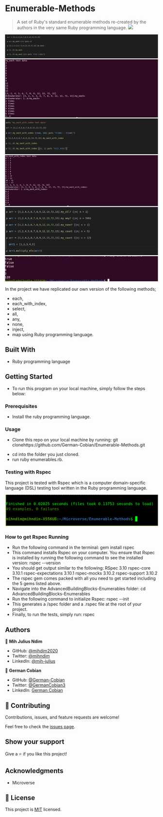 
# Enumerable-Methods

>A set of Ruby's standard enumerable methods re-created by the authors in the very same Ruby programming language.
![](https://img.shields.io/badge/Microverse-blueviolet)


![screenshot](enumerables-images/my_each-test.png)
![screenshot](enumerables-images/my_each_results.png)
![screenshot](enumerables-images/my_each_with_index_test_data.png)
![screenshot](enumerables-images/my_each_index_results.png)
![screenshot](enumerables-images/test-data.png)
![screenshot](enumerables-images/final-results.png)


In the project we have replicated our own version of the following methods; 
* each,
* each_with_index, 
* select, 
* all, 
* any, 
* none, 
* inject, 
* map using Ruby programming language. 


## Built With

* Ruby programming language


## Getting Started

- To run this program on your local machine, simply follow the steps below:

### Prerequisites
* Install the ruby programming language.

### Usage

* Clone this repo on your local machine by running:
      git clonehttps://github.com/German-Cobian/Enumerable-Methods.git
- cd into the folder you just cloned.
- run ruby enumerables.rb.

### Testing with Rspec
  This project is tested with Rspec which is a computer domain-specific language (DSL) testing tool written in the Ruby programming language.

  ![screenshot](enumerables-images/enum-tests.png)

### How to get Rspec Running
* Run the following command in the terminal:
    gem install rspec
* This command installs Rspec on your computer. You ensure that Rspec is installed by running the following command to see the installed version:
    rspec --version
* You should get output similar to the following:
    RSpec 3.10
      rspec-core 3.10.1
      rspec-expectations 3.10.1
      rspec-mocks 3.10.2
      rspec-support 3.10.2
* The rspec gem comes packed with all you need to get started including the 5 gems listed above.
* Navigate into the AdvancedBuildingBlocks-Enumerables folder:
    cd AdvancedBuildingBlocks-Enumerables
* Run the following command to initialize Rspec:
    rspec --init
* This generates a /spec folder and a .rspec file at the root of your project.
* Finally, to run the tests, simply run:
    rspec


## Authors

👤 **Mih Julius Ndim**

* GitHub: [@mihdim2020](https://github.com/mihndim2020)
* Twitter: [@mihndim](https://twitter.com/mihndim2020)
* LinkedIn: [@mih-julius](https://linkedin.com/mih-julius)

👤 **German Cobian**

* GitHub: [@German-Cobian](https://github.com/German-Cobian)
* Twitter: [@GermanCobian3](https://twitter.com/GermanCobian3)
* LinkedIn: [German Cobian](https://linkedin.com/german-cobian)

## 🤝 Contributing

Contributions, issues, and feature requests are welcome!

Feel free to check the [issues page](issues/).

## Show your support

Give a ⭐️ if you like this project!

## Acknowledgments

* Microverse

## 📝 License

This project is [MIT](https://github.com/German-Cobian/Enumerable-Methods/blob/develop/LICENSE) licensed.
